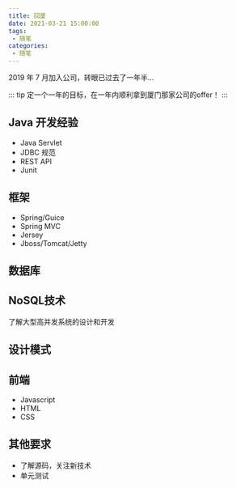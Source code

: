 ```yaml
---
title: 回厦
date: 2021-03-21 15:00:00
tags:
 - 随笔
categories:
 - 随笔
---
```

2019 年 7 月加入公司，转眼已过去了一年半...

::: tip
定一个一年的目标，在一年内顺利拿到厦门那家公司的offer！
:::

## Java 开发经验
- Java Servlet
- JDBC 规范
- REST API
- Junit

## 框架
- Spring/Guice
- Spring MVC
- Jersey
- Jboss/Tomcat/Jetty

## 数据库

## NoSQL技术
了解大型高并发系统的设计和开发

## 设计模式
## 前端
- Javascript
- HTML
- CSS

## 其他要求
- 了解源码，关注新技术
- 单元测试
